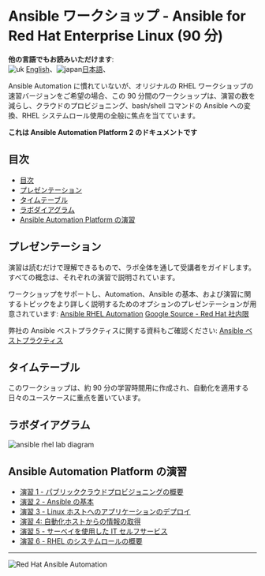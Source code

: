 # Ansible ワークショップ - Ansible for Red Hat Enterprise Linux (90 分)

**他の言語でもお読みいただけます**:
<br>![uk](../../images/uk.png) [English](README.md)、![japan](../../images/japan.png)[日本語](README.ja.md)、
<br>

Ansible Automation に慣れていないが、オリジナルの RHEL ワークショップの速習バージョンをご希望の場合、この 90
分間のワークショップは、演習の数を減らし、クラウドのプロビジョニング、bash/shell コマンドの Ansible への変換、RHEL
システムロール使用の全般に焦点を当てています。

**これは Ansible Automation Platform 2 のドキュメントです**

## 目次

* [目次](#table-of-contents)
* [プレゼンテーション](#presentations)
* [タイムテーブル](#time-planning)
* [ラボダイアグラム](#lab-diagram)
* [Ansible Automation Platform の演習](#ansible-automation-platform-exercises)

## プレゼンテーション

演習は読むだけで理解できるもので、ラボ全体を通して受講者をガイドします。すべての概念は、それぞれの演習で説明されています。

ワークショップをサポートし、Automation、Ansible
の基本、および演習に関するトピックをより詳しく説明するためのオプションのプレゼンテーションが用意されています: [Ansible RHEL
Automation](../../decks/ansible_rhel_90.pdf)  [Google Source - Red Hat
社内限](https://docs.google.com/presentation/d/143JtFwmz469ucKNbB4L5T-PtKfurjpcOmCICzSbwm3Y/edit?usp=sharing)

弊社の Ansible ベストプラクティスに関する資料もご確認ください: [Ansible
ベストプラクティス](../../decks/ansible_best_practices.pdf)

## タイムテーブル

このワークショップは、約 90 分の学習時間用に作成され、自動化を適用する日々のユースケースに重点を置いています。

## ラボダイアグラム

![ansible rhel lab diagram](../../images/rhel_lab_diagram.png)

## Ansible Automation Platform の演習

 - [演習 1 - パブリッククラウドプロビジョニングの概要](../ansible_rhel/1.1-setup/README.ja.md)
 - [演習 2 - Ansible の基本](../ansible_rhel/1.2-thebasics/README.ja.md)
 - [演習 3 - Linux ホストへのアプリケーションのデプロイ](../ansible_rhel/1.3-playbook/README.ja.md)
 - [演習 4: 自動化ホストからの情報の取得](../ansible_rhel/1.4-variables/README.ja.md)
 - [演習 5 - サーベイを使用した IT セルフサービス](../ansible_rhel/2.4-surveys/README.ja.md)
 - [演習 6 - RHEL のシステムロールの概要](6-system-roles/README.ja.md)

---
![Red Hat Ansible
Automation](../../images/rh-ansible-automation-platform.png)
